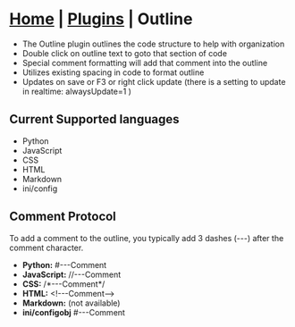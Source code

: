 <link rel="stylesheet" type="text/css" href="doc.css">

# [Home](start.html) | [Plugins](plugins.md) | Outline

- The Outline plugin outlines the code structure to help with organization
- Double click on outline text to goto that section of code
- Special comment formatting will add that comment into the outline
- Utilizes existing spacing in code to format outline
- Updates on save or F3 or right click update (there is a setting to update in realtime: alwaysUpdate=1 )

## Current Supported languages
- Python
- JavaScript
- CSS
- HTML
- Markdown
- ini/config

## Comment Protocol
To add a comment to the outline, you typically add 3 dashes (---) after the comment character.

- **Python:** #---Comment
- **JavaScript:** //---Comment
- **CSS:** /\*---Comment\*/
- **HTML:** &lt;!---Comment--&gt;
- **Markdown:** (not available)
- **ini/configobj** #---Comment